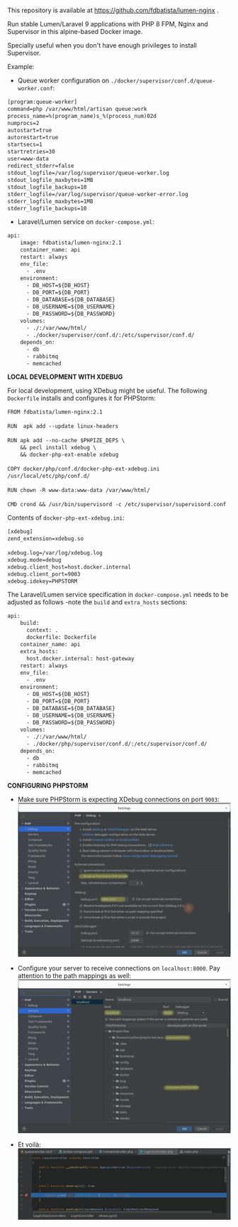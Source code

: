 This repository is available at https://github.com/fdbatista/lumen-nginx .

Run stable Lumen/Laravel 9 applications with PHP 8 FPM, Nginx and Supervisor in this alpine-based Docker image.

Specially useful when you don't have enough privileges to install Supervisor.

Example:

- Queue worker configuration on `./docker/supervisor/conf.d/queue-worker.conf`:
```
[program:queue-worker]
command=php /var/www/html/artisan queue:work
process_name=%(program_name)s_%(process_num)02d
numprocs=2
autostart=true
autorestart=true
startsecs=1
startretries=30
user=www-data
redirect_stderr=false
stdout_logfile=/var/log/supervisor/queue-worker.log
stdout_logfile_maxbytes=1MB
stdout_logfile_backups=10
stderr_logfile=/var/log/supervisor/queue-worker-error.log
stderr_logfile_maxbytes=1MB
stderr_logfile_backups=10
```

- Laravel/Lumen service on `docker-compose.yml`:
```
api:
    image: fdbatista/lumen-nginx:2.1
    container_name: api
    restart: always
    env_file:
      - .env
    environment:
      - DB_HOST=${DB_HOST}
      - DB_PORT=${DB_PORT}
      - DB_DATABASE=${DB_DATABASE}
      - DB_USERNAME=${DB_USERNAME}
      - DB_PASSWORD=${DB_PASSWORD}
    volumes:
      - ./:/var/www/html/
      - ./docker/supervisor/conf.d/:/etc/supervisor/conf.d/
    depends_on:
      - db
      - rabbitmq
      - memcached
```

**LOCAL DEVELOPMENT WITH XDEBUG**

For local development, using XDebug might be useful.
The following `Dockerfile` installs and configures it for PHPStorm:
```
FROM fdbatista/lumen-nginx:2.1

RUN  apk add --update linux-headers

RUN apk add --no-cache $PHPIZE_DEPS \
    && pecl install xdebug \
    && docker-php-ext-enable xdebug

COPY docker/php/conf.d/docker-php-ext-xdebug.ini /usr/local/etc/php/conf.d/

RUN chown -R www-data:www-data /var/www/html/

CMD crond && /usr/bin/supervisord -c /etc/supervisor/supervisord.conf
```

Contents of `docker-php-ext-xdebug.ini`:
```
[xdebug]
zend_extension=xdebug.so

xdebug.log=/var/log/xdebug.log
xdebug.mode=debug
xdebug.client_host=host.docker.internal
xdebug.client_port=9003
xdebug.idekey=PHPSTORM
```

The Laravel/Lumen service specification in `docker-compose.yml` needs to be adjusted as follows -note the `build` and `extra_hosts` sections:
```
api:
    build:
      context: .
      dockerfile: Dockerfile
    container_name: api
    extra_hosts:
      host.docker.internal: host-gateway
    restart: always
    env_file:
      - .env
    environment:
      - DB_HOST=${DB_HOST}
      - DB_PORT=${DB_PORT}
      - DB_DATABASE=${DB_DATABASE}
      - DB_USERNAME=${DB_USERNAME}
      - DB_PASSWORD=${DB_PASSWORD}
    volumes:
      - ./:/var/www/html/
      - ./docker/php/supervisor/conf.d/:/etc/supervisor/conf.d/
    depends_on:
      - db
      - rabbitmq
      - memcached
```

**CONFIGURING PHPSTORM**

- Make sure PHPStorm is expecting XDebug connections on port `9003`:
  ![debug-config.png](https://github.com/fdbatista/lumen-nginx/raw/master/img/debug-config.png)

- Configure your server to receive connections on `localhost:8000`. Pay attention to the path mappings as well:
  ![server-config.png](https://github.com/fdbatista/lumen-nginx/raw/master/img/server-config.png)

- Et voil&agrave;:
  ![breakpoint-hit.png](https://github.com/fdbatista/lumen-nginx/raw/master/img/breakpoint-hit.png)

